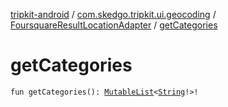 [tripkit-android](../../index.md) / [com.skedgo.tripkit.ui.geocoding](../index.md) / [FoursquareResultLocationAdapter](index.md) / [getCategories](./get-categories.md)

# getCategories

`fun getCategories(): `[`MutableList`](https://kotlinlang.org/api/latest/jvm/stdlib/kotlin.collections/-mutable-list/index.html)`<`[`String`](https://kotlinlang.org/api/latest/jvm/stdlib/kotlin/-string/index.html)`!>!`
